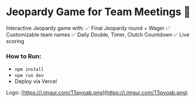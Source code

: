 # Jeopardy Game for Team Meetings 🎉

Interactive Jeopardy game with:
✅ Final Jeopardy round + Wager
✅ Customizable team names
✅ Daily Double, Timer, Clutch Countdown
✅ Live scoring

### How to Run:
- `npm install`
- `npm run dev`
- Deploy via Vercel

Logo: [https://i.imgur.com/T5pyoab.png](https://i.imgur.com/T5pyoab.png)
